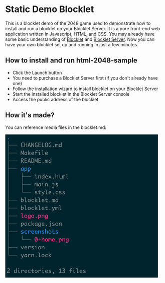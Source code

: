 # Static Demo Blocklet

This is a blocklet demo of the 2048 game used to demonstrate how to install and run a blocklet on your Blocklet Server. It is a pure front-end web application written in Javascript, HTML, and CSS. You may already have some basic understanding of [Blocklet](https://www.arcblock.io/en/blocklets) and [Blocklet Server](https://www.arcblock.io/en/node). Now you can have your own blocklet set up and running in just a few minutes.

## How to install and run html-2048-sample

- Click the Launch button
- You need to purchase a Blocklet Server first (if you don't already have one)
- Follow the installation wizard to install blocklet on your Blocklet Server
- Start the installed blocklet in the Blocklet Server console
- Access the public address of the blocklet

## How it's made?

You can reference media files in the blocklet.md:

![files](./screenshots/1-files.png)
